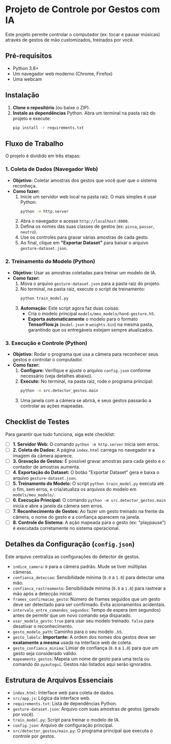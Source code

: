 # Projeto de Controle por Gestos com IA

Este projeto permite controlar o computador (ex: tocar e pausar músicas) através de gestos de mão customizados, treinados por você.

## Pré-requisitos

- Python 3.8+
- Um navegador web moderno (Chrome, Firefox)
- Uma webcam

## Instalação

1.  **Clone o repositório** (ou baixe o ZIP).
2.  **Instale as dependências** Python. Abra um terminal na pasta raiz do projeto e execute:
    ```bash
    pip install -r requirements.txt
    ```

## Fluxo de Trabalho

O projeto é dividido em três etapas:

### 1. Coleta de Dados (Navegador Web)

- **Objetivo:** Coletar amostras dos gestos que você quer que o sistema reconheça.
- **Como fazer:**
  1. Inicie um servidor web local na pasta raiz. O mais simples é usar Python:
     ```bash
     python -m http.server
     ```
  2. Abra o navegador e acesse `http://localhost:8000`.
  3. Defina os nomes das suas classes de gestos (ex: `pinca`, `passar`, `neutro`).
  4. Use os controles para gravar várias amostras de cada gesto.
  5. Ao final, clique em **"Exportar Dataset"** para baixar o arquivo `gesture-dataset.json`.

### 2. Treinamento do Modelo (Python)

- **Objetivo:** Usar as amostras coletadas para treinar um modelo de IA.
- **Como fazer:**
  1. Mova o arquivo `gesture-dataset.json` para a pasta raiz do projeto.
  2. No terminal, na pasta raiz, execute o script de treinamento:
     ```bash
     python train_model.py
     ```
  3. **Automação:** Este script agora faz duas coisas:
     - Cria o modelo principal `models/meu_modelo/hand-gesture.h5`.
     - **Exporta automaticamente** o modelo para o formato **TensorFlow.js** (`model.json` e `weights.bin`) na mesma pasta, garantindo que os entregáveis estejam sempre atualizados.

### 3. Execução e Controle (Python)

- **Objetivo:** Rodar o programa que usa a câmera para reconhecer seus gestos e controlar o computador.
- **Como fazer:**
  1. **Configure:** Verifique e ajuste o arquivo `config.json` conforme necessário (veja detalhes abaixo).
  2. **Execute:** No terminal, na pasta raiz, rode o programa principal:
     ```bash
     python -m src.detector_gestos.main
     ```
  3. Uma janela com a câmera se abrirá, e seus gestos passarão a controlar as ações mapeadas.

## Checklist de Testes

Para garantir que tudo funciona, siga este checklist:

- [ ] **1. Servidor Web:** O comando `python -m http.server` inicia sem erros.
- [ ] **2. Coleta de Dados:** A página `index.html` carrega no navegador e a imagem da câmera aparece.
- [ ] **3. Gravação de Gestos:** É possível gravar amostras para cada gesto e o contador de amostras aumenta.
- [ ] **4. Exportação do Dataset:** O botão "Exportar Dataset" gera e baixa o arquivo `gesture-dataset.json`.
- [ ] **5. Treinamento do Modelo:** O script `python train_model.py` executa até o fim, sem erros, e cria/atualiza os arquivos do modelo em `models/meu_modelo/`.
- [ ] **6. Execução Principal:** O comando `python -m src.detector_gestos.main` inicia e abre a janela da câmera sem erros.
- [ ] **7. Reconhecimento de Gestos:** Ao fazer um gesto treinado na frente da câmera, o nome do gesto e a confiança aparecem na janela.
- [ ] **8. Controle do Sistema:** A ação mapeada para o gesto (ex: "playpause") é executada corretamente no sistema operacional.

## Detalhes da Configuração (`config.json`)

Este arquivo centraliza as configurações do detector de gestos.

- `indice_camera`: `0` para a câmera padrão. Mude se tiver múltiplas câmeras.
- `confianca_deteccao`: Sensibilidade mínima (`0.0` a `1.0`) para detectar uma mão.
- `confianca_rastreamento`: Sensibilidade mínima (`0.0` a `1.0`) para rastrear a mão após a detecção inicial.
- `frames_confirmacao_gesto`: Número de frames seguidos que um gesto deve ser detectado para ser confirmado. Evita acionamentos acidentais.
- `intervalo_entre_comandos_segundos`: Tempo de espera (em segundos) antes de permitir que um novo comando seja disparado.
- `usar_modelo_gesto`: `true` para usar seu modelo treinado. `false` para desativar o reconhecimento.
- `gesto_modelo_path`: Caminho para o seu modelo `.h5`.
- `gesto_labels`: **Importante:** A ordem dos nomes dos gestos deve ser **exatamente a mesma** usada na interface web de coleta.
- `gesto_confianca_minima`: Limiar de confiança (`0.0` a `1.0`) para que um gesto seja considerado válido.
- `mapeamento_gestos`: Mapeia um nome de gesto para uma tecla ou comando do `pyautogui`. Gestos não listados aqui serão ignorados.

## Estrutura de Arquivos Essenciais

- `index.html`: Interface web para coleta de dados.
- `src/app.js`: Lógica da interface web.
- `requirements.txt`: Lista de dependências Python.
- `gesture-dataset.json`: Arquivo com suas amostras de gestos (gerado por você).
- `train_model.py`: Script para treinar o modelo de IA.
- `config.json`: Arquivo de configuração principal.
- `src/detector_gestos/main.py`: O programa principal que executa o controle por gestos.

